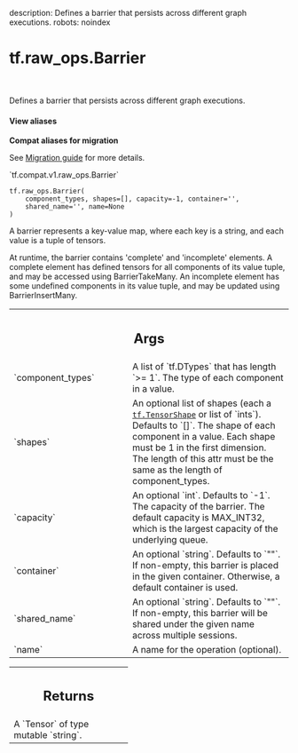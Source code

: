 description: Defines a barrier that persists across different graph executions.
robots: noindex

# tf.raw_ops.Barrier

<!-- Insert buttons and diff -->

<table class="tfo-notebook-buttons tfo-api nocontent" align="left">

</table>



Defines a barrier that persists across different graph executions.

<section class="expandable">
  <h4 class="showalways">View aliases</h4>
  <p>
<b>Compat aliases for migration</b>
<p>See
<a href="https://www.tensorflow.org/guide/migrate">Migration guide</a> for
more details.</p>
<p>`tf.compat.v1.raw_ops.Barrier`</p>
</p>
</section>

<pre class="devsite-click-to-copy prettyprint lang-py tfo-signature-link">
<code>tf.raw_ops.Barrier(
    component_types, shapes=[], capacity=-1, container=&#x27;&#x27;,
    shared_name=&#x27;&#x27;, name=None
)
</code></pre>



<!-- Placeholder for "Used in" -->

A barrier represents a key-value map, where each key is a string, and
each value is a tuple of tensors.

At runtime, the barrier contains 'complete' and 'incomplete'
elements. A complete element has defined tensors for all components of
its value tuple, and may be accessed using BarrierTakeMany. An
incomplete element has some undefined components in its value tuple,
and may be updated using BarrierInsertMany.

<!-- Tabular view -->
 <table class="responsive fixed orange">
<colgroup><col width="214px"><col></colgroup>
<tr><th colspan="2"><h2 class="add-link">Args</h2></th></tr>

<tr>
<td>
`component_types`
</td>
<td>
A list of `tf.DTypes` that has length `>= 1`.
The type of each component in a value.
</td>
</tr><tr>
<td>
`shapes`
</td>
<td>
An optional list of shapes (each a <a href="../../tf/TensorShape.md"><code>tf.TensorShape</code></a> or list of `ints`). Defaults to `[]`.
The shape of each component in a value. Each shape must be 1 in the
first dimension. The length of this attr must be the same as the length of
component_types.
</td>
</tr><tr>
<td>
`capacity`
</td>
<td>
An optional `int`. Defaults to `-1`.
The capacity of the barrier.  The default capacity is MAX_INT32,
which is the largest capacity of the underlying queue.
</td>
</tr><tr>
<td>
`container`
</td>
<td>
An optional `string`. Defaults to `""`.
If non-empty, this barrier is placed in the given container.
Otherwise, a default container is used.
</td>
</tr><tr>
<td>
`shared_name`
</td>
<td>
An optional `string`. Defaults to `""`.
If non-empty, this barrier will be shared under the given name
across multiple sessions.
</td>
</tr><tr>
<td>
`name`
</td>
<td>
A name for the operation (optional).
</td>
</tr>
</table>



<!-- Tabular view -->
 <table class="responsive fixed orange">
<colgroup><col width="214px"><col></colgroup>
<tr><th colspan="2"><h2 class="add-link">Returns</h2></th></tr>
<tr class="alt">
<td colspan="2">
A `Tensor` of type mutable `string`.
</td>
</tr>

</table>

